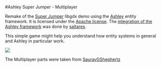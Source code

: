 #Ashley Super Jumper - Multiplayer

Remake of the [Super Jumper](https://github.com/libgdx/libgdx-demo-superjumper) libgdx demo using the [Ashley](https://github.com/libgdx/ashley) entity framework. It is licensed under the [Apache license](https://github.com/SimonPae/ashley-superjumper-multiplayer/blob/master/LICENSE). The [integration of the Ashley framework](https://github.com/saltares/ashley-superjumper) was done by [saltares](https://github.com/saltares).

This simple game might help you understand how entity systems in general and Ashley in particular work.

![](http://i.imgur.com/uyxcews.png)

The Multiplayer parts were taken from [SauravGShephertz](https://github.com/SauravGShephertz/libgdxMultiplayerSuperJumper)